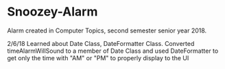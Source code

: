 # Snoozey-Alarm

Alarm created in Computer Topics, second semester senior year 2018.


2/6/18 
  Learned about Date Class, DateFormatter Class.
  Converted timeAlarmWillSound to a member of Date Class and used 
  DateFormatter to get only the time with "AM" or "PM" to properly display to the UI
